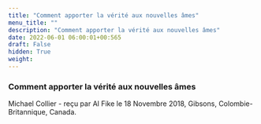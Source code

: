 ```yaml
---
title: "Comment apporter la vérité aux nouvelles âmes"
menu_title: ""
description: "Comment apporter la vérité aux nouvelles âmes"
date: 2022-06-01 06:00:01+00:565
draft: False
hidden: True
weight:
---
```

### Comment apporter la vérité aux nouvelles âmes

Michael Collier - reçu par Al Fike le 18 Novembre 2018, Gibsons, Colombie-Britannique, Canada.



